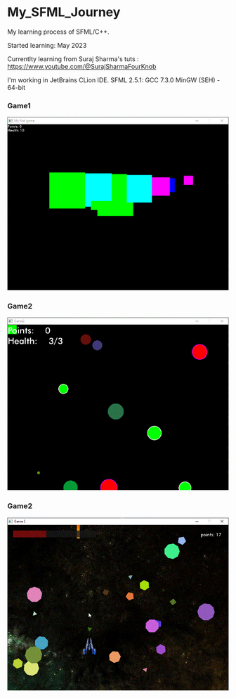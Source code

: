 # My_SFML_Journey
My learning process of SFML/C++.

Started learning: May 2023

Currentlty learning from Suraj Sharma's tuts : https://www.youtube.com/@SurajSharmaFourKnob

I'm working in JetBrains CLion IDE.
SFML 2.5.1: GCC 7.3.0 MinGW (SEH) - 64-bit

### Game1
![](CreatingWindow/Game1.gif)
### Game2
![](Game2/Game2.gif)
### Game2
![](Game3/Game3.gif)